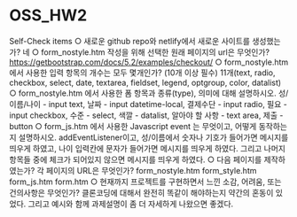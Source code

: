 # OSS_HW2
Self-Check items
○ 새로운 github repo와 netlify에서 새로운 사이트를 생성했는가? 네
○ form_nostyle.htm 작성을 위해 선택한 원래 페이지의 url은 무엇인가?
https://getbootstrap.com/docs/5.2/examples/checkout/
○ form_nostyle.htm 에서 사용한 입력 항목의 개수는 모두 몇개인가? (10개 이상 필수)
11개(text, radio, checkbox, select, date, textarea, fieldset, legend, optgroup, color, datalist)
○ form_nostyle.htm 에서 사용한 폼 항목과 종류(type), 의미에 대해 설명하시오.
성/이름/나이 - input text, 날짜 - input datetime-local, 결제수단 - input radio, 필요 - input checkbox, 수준 - select, 색깔 - datalist, 알아야 할 사항 - text area, 제출 - button
○ form_js.htm 에서 사용한 Javascript event 는 무엇이고, 어떻게 동작하는지
설명하시오.
addEventListener이고, 성/이름에서 숫자나 기호가 들어가면 메시지를 띄우게 하였고, 나이 입력칸에 문자가 들어가면 메시지를 띄우게 하였다. 그리고 나머지 항목들 중에 체크가 되어있지 않으면 메시지를 띄우게 하였다.
○ 다음 페이지를 제작하였는가? 각 페이지의 URL은 무엇인가?
form_nostyle.htm
form_style.htm
form_js.htm
form.htm
○ 현재까지 프로젝트를 구현하면서 느낀 소감, 어려움, 또는 건의사항은 무엇인가?
클론코딩에 대해서 완전히 똑같이 해야하는지 약간의 혼동이 있었다. 그리고 예시와 함께 과제설명이 좀 더 자세하게 나왔으면 좋겠다.